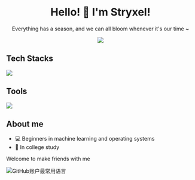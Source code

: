 <!--
**AlgosEng-6w/AlgosEng-6w** is a ✨ _special_ ✨ repository because its `README.md` (this file) appears on your GitHub profile.

Here are some ideas to get you started:

- 🔭 I’m currently working on ...
- 🌱 I’m currently learning ...
- 👯 I’m looking to collaborate on ...
- 🤔 I’m looking for help with ...
- 💬 Ask me about ...
- 📫 How to reach me: ...
- 😄 Pronouns: ...
- ⚡ Fun fact: ...
-->


<div align='center'>
  <h1>Hello! 👋 I'm Stryxel!</h1>
  <p>Everything has a season, and we can all bloom whenever it's our time ~</p>
</div>

<div align='center'>
  <a href="https://github.com/AlgosEng-6w">
    <img src="https://github-readme-stats.vercel.app/api?username=AlgosEng-6w&show_icons=true&theme=transparent" />
  </a>
</div>

<div align='left'>
  <h2>Tech Stacks</h2>
  <img src="https://skillicons.dev/icons?i=c,cpp,python,pytorch,java,html,css,javascript,md&theme=light" />
</div>

<div align='left'>
  <h2>Tools</h2>
  <img src='https://skillicons.dev/icons?i=pycharm,anaconda,vscode,visualstudio,androidstudio,eclipse,git,github,devecostudio,&theme=light'/>
</div>

## About me
- 💻 Beginners in machine learning and operating systems
- 🏫 In college study

Welcome to make friends with me

![GitHub账户最常用语言](https://github-stats.ubrong.com/api/top-langs/?username=AlgosEng-6w&amp;layout=compact&amp;theme=default)

